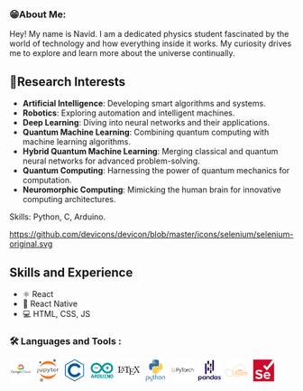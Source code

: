 ### 😁About Me:
Hey! My name is Navid. I am a dedicated physics student fascinated by the world of technology and how everything inside it works. My curiosity drives me to explore and learn more about the universe continually.

## 🔎Research Interests
- **Artificial Intelligence**: Developing smart algorithms and systems.
- **Robotics**: Exploring automation and intelligent machines.
- **Deep Learning**: Diving into neural networks and their applications.
- **Quantum Machine Learning**: Combining quantum computing with machine learning algorithms.
- **Hybrid Quantum Machine Learning**: Merging classical and quantum neural networks for advanced problem-solving.
- **Quantum Computing**: Harnessing the power of quantum mechanics for computation.
- **Neuromorphic Computing**: Mimicking the human brain for innovative computing architectures.


Skills: Python, C, Arduino.




https://github.com/devicons/devicon/blob/master/icons/selenium/selenium-original.svg

## Skills and Experience
* ⚛ React
* 📱 React Native
* 💻 HTML, CSS, JS

### :hammer_and_wrench: Languages and Tools :
<div>
  <img src="https://github.com/devicons/devicon/blob/master/icons/googlecloud/googlecloud-original-wordmark.svg" title="googlecloud" alt="googlecloud" width="40" height="40"/>&nbsp;
 <img src="https://github.com/devicons/devicon/blob/master/icons/jupyter/jupyter-original-wordmark.svg" title="jupyter" alt="jupyter" width="40" height="40"/>&nbsp;
 <img src="https://github.com/devicons/devicon/blob/master/icons/c/c-line.svg" title="c" alt="c" width="40" height="40"/>&nbsp;
 <img src="https://github.com/devicons/devicon/blob/master/icons/arduino/arduino-original-wordmark.svg" title="arduino" alt="arduino" width="40" height="40"/>&nbsp;
 <img src="https://github.com/devicons/devicon/blob/master/icons/latex/latex-original.svg" title="latex" alt="latex" width="40" height="40"/>&nbsp;
 <img src="https://github.com/devicons/devicon/blob/master/icons/python/python-original-wordmark.svg" title="python" alt="python" width="40" height="40"/>&nbsp;
 <img src="https://github.com/devicons/devicon/blob/master/icons/pytorch/pytorch-original-wordmark.svg" title="pytorch" alt="pytorch" width="40" height="40"/>&nbsp; 
  <img src="https://github.com/devicons/devicon/blob/master/icons/pandas/pandas-original-wordmark.svg" title="pandas" alt="pandas" width="40" height="40"/>&nbsp;
  <img src="https://github.com/devicons/devicon/blob/master/icons/scikitlearn/scikitlearn-line.svg" title="scikitlearn" alt="scikitlearn" width="40" height="40"/>&nbsp;
  <img src="https://github.com/devicons/devicon/blob/master/icons/selenium/selenium-original.svg" title="selenium" alt="selenium" width="40" height="40"/>&nbsp;

  
</div>
